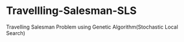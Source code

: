 # Travellling-Salesman-SLS
Travelling Salesman Problem using Genetic Algorithm(Stochastic Local Search)
